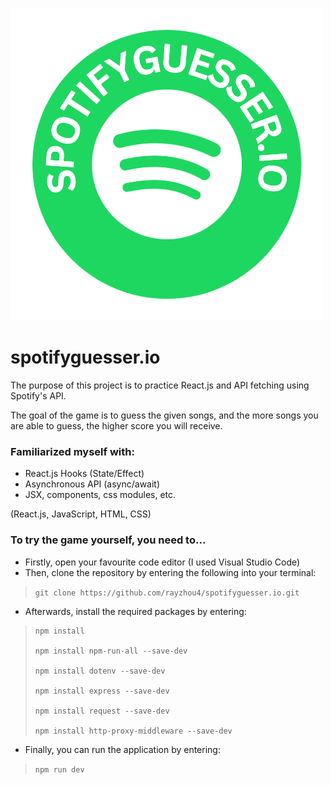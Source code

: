 ![logo](src/images/spotifyguesser-logo-nobg.png)
# spotifyguesser.io

The purpose of this project is to practice React.js and API fetching using Spotify's API.

The goal of the game is to guess the given songs, and the more songs you are able to guess, the higher score you will receive.

### Familiarized myself with:
- React.js Hooks (State/Effect)
- Asynchronous API (async/await)
- JSX, components, css modules, etc.

(React.js, JavaScript, HTML, CSS)

### To try the game yourself, you need to...
- Firstly, open your favourite code editor (I used Visual Studio Code)
- Then, clone the repository by entering the following into your terminal:

<blockquote>

`git clone https://github.com/rayzhou4/spotifyguesser.io.git`

</blockquote>

- Afterwards, install the required packages by entering:

<blockquote>

    npm install

    npm install npm-run-all --save-dev

    npm install dotenv --save-dev

    npm install express --save-dev

    npm install request --save-dev

    npm install http-proxy-middleware --save-dev

</blockquote>

- Finally, you can run the application by entering:

<blockquote>

`npm run dev`

</blockquote>